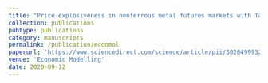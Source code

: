 ```yaml
---
title: "Price explosiveness in nonferrous metal futures markets with Tao Xiong (co-authored)"
collection: publications
pubtype: publications
category: manuscripts
permalink: /publication/econmol
paperurl: 'https://www.sciencedirect.com/science/article/pii/S0264999320311962?via%3Dihub'
venue: 'Economic Modelling' 
date: 2020-09-12
---
```

